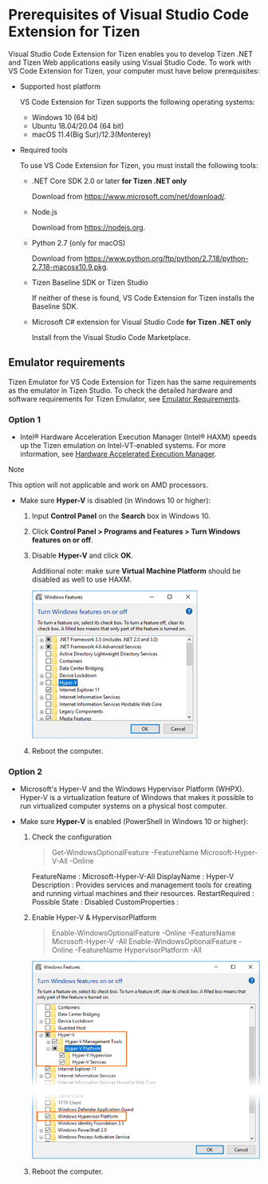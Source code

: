 # Prerequisites of Visual Studio Code Extension for Tizen

Visual Studio Code Extension for Tizen enables you to develop Tizen .NET and Tizen Web applications easily using Visual Studio Code. To work with VS Code Extension for Tizen, your computer must have below prerequisites:

- Supported host platform

  VS Code Extension for Tizen supports the following operating systems:

  - Windows 10 (64 bit)
  - Ubuntu 18.04/20.04 (64 bit)
  - macOS 11.4(Big Sur)/12.3(Monterey)

- Required tools

  To use VS Code Extension for Tizen, you must install the following tools:

  - .NET Core SDK 2.0 or later **for Tizen .NET only**

    Download from <https://www.microsoft.com/net/download/>.

  - Node.js

    Download from <https://nodejs.org>.

  - Python 2.7 (only for macOS)

    Download from <https://www.python.org/ftp/python/2.7.18/python-2.7.18-macosx10.9.pkg>.

  - Tizen Baseline SDK or Tizen Studio

    If neither of these is found, VS Code Extension for Tizen installs the Baseline SDK.

  - Microsoft C\# extension for Visual Studio Code **for Tizen .NET only**

    Install from the Visual Studio Code Marketplace.

## Emulator requirements

Tizen Emulator for VS Code Extension for Tizen has the same requirements as the emulator in Tizen Studio. To check the detailed hardware and software requirements for Tizen Emulator, see [Emulator Requirements](../tizen-studio/setup/prerequisites.md#emulator).

### Option 1

- Intel&reg; Hardware Acceleration Execution Manager (Intel&reg; HAXM) speeds up the Tizen emulation on Intel-VT-enabled systems. For more information, see [Hardware Accelerated Execution Manager](../tizen-studio/setup/hardware-accelerated-execution-manager.md).

> [!NOTE]
> This option will not applicable and work on AMD processors.

- Make sure **Hyper-V** is disabled (in Windows 10 or higher):
  1. Input **Control Panel** on the **Search** box in Windows 10.

  2. Click **Control Panel > Programs and Features > Turn Windows features on or off**.

  3. Disable **Hyper-V** and click **OK**.

     Additional note: make sure **Virtual Machine Platform** should be disabled as well to use HAXM.

     ![Disable Hyper-V](media/cs_prerequisite-disable-hyperv.png)

  4. Reboot the computer.

### Option 2

- Microsoft's Hyper-V and the Windows Hypervisor Platform (WHPX). Hyper-V is a virtualization feature of Windows that makes it possible to run virtualized computer systems on a physical host computer.

- Make sure **Hyper-V** is enabled (PowerShell in Windows 10 or higher):
  1. Check the configuration

     > Get-WindowsOptionalFeature -FeatureName Microsoft-Hyper-V-All -Online

     FeatureName      : Microsoft-Hyper-V-All
     DisplayName      : Hyper-V
     Description      : Provides services and management tools for creating and running virtual machines and their
                        resources.
                        RestartRequired  : Possible
                        State            : Disabled
                        CustomProperties :

  2. Enable Hyper-V & HypervisorPlatform

     > Enable-WindowsOptionalFeature -Online -FeatureName Microsoft-Hyper-V -All
     > Enable-WindowsOptionalFeature -Online -FeatureName HypervisorPlatform -All

     ![Enable Hyper-V](media/cs_prerequisite-enable-hyperv.png)

  3. Reboot the computer.
